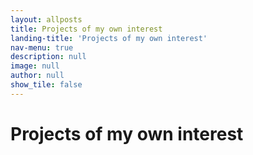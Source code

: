 ```yaml
---
layout: allposts
title: Projects of my own interest
landing-title: 'Projects of my own interest'
nav-menu: true
description: null
image: null
author: null
show_tile: false
---
```


<h1>Projects of my own interest</h1>
